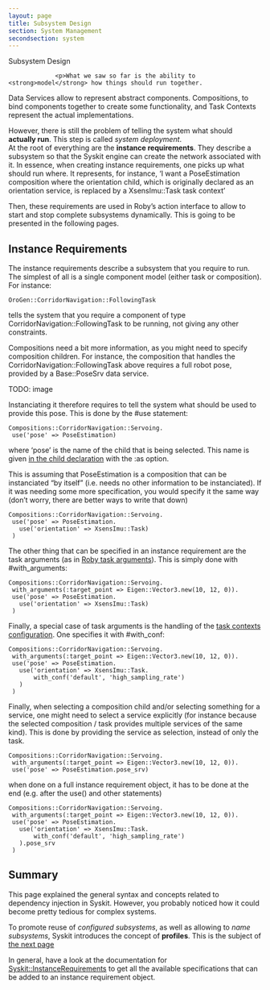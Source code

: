 ```yaml
---
layout: page
title: Subsystem Design
section: System Management
secondsection: system
---
```

<div class="content2">
<div class="content2-pagetitle">Subsystem Design</div>
<div class="content2-container line-box">
<div class="content2-container-1col">


                 <p>What we saw so far is the ability to <strong>model</strong> how things should run together.
Data Services allow to represent abstract components. Compositions, to bind
components together to create some functionality, and Task Contexts represent
the actual implementations.</p>

<p>However, there is still the problem of telling the system what should <strong>actually
run</strong>. This step is called <em>system deployment</em>.<br />
At the root of everything are the <strong>instance requirements</strong>. They describe a
subsystem so that the Syskit engine can create the network associated with
it. In essence, when creating instance requirements, one picks up what should
run where. It represents, for instance, &lsquo;I want a PoseEstimation composition where the
orientation child, which is originally declared as an orientation service, is
replaced by a XsensImu::Task task context&rsquo;</p>

<p>Then, these requirements are used in Roby&rsquo;s action interface to allow to start
and stop complete subsystems dynamically. This is going to be presented in the
following pages.</p>

<h2 id="instance-requirements">Instance Requirements</h2>
<p>The instance requirements describe a subsystem that you require to run. The
simplest of all is a single component model (either task or composition). For
instance:</p>

<pre><code class="language-ruby">OroGen::CorridorNavigation::FollowingTask
</code></pre>

<p>tells the system that you require a component of type
CorridorNavigation::FollowingTask to be running, not giving any other
constraints.</p>

<p>Compositions need a bit more information, as you might need to specify
composition children. For instance, the composition that handles the
CorridorNavigation::FollowingTask above requires a full robot pose, provided by
a Base::PoseSrv data service.</p>

<p>TODO: image</p>

<p>Instanciating it therefore requires to tell the system what should be used to
provide this pose. This is done by the #use statement:</p>

<pre><code class="language-ruby">Compositions::CorridorNavigation::Servoing.
 use('pose' =&gt; PoseEstimation)
</code></pre>

<p>where &lsquo;pose&rsquo; is the name of the child that is being selected. This name is given
<a href="compositions.html">in the child declaration</a> with the :as option.</p>

<p>This is assuming that PoseEstimation is a composition that can be instanciated
&ldquo;by itself&rdquo; (i.e. needs no other information to be instanciated). If it was
needing some more specification, you would specify it the same way (don&rsquo;t worry,
there are better ways to write that down)</p>

<pre><code class="language-ruby">Compositions::CorridorNavigation::Servoing.
 use('pose' =&gt; PoseEstimation.
   use('orientation' =&gt; XsensImu::Task)
 )
</code></pre>

<p>The other thing that can be specified in an instance requirement are the task
arguments (as in <a href="/api/tools/roby/building/task_models.html">Roby task
arguments</a>).
This is simply done with #with_arguments:</p>

<pre><code class="language-ruby">Compositions::CorridorNavigation::Servoing.
 with_arguments(:target_point =&gt; Eigen::Vector3.new(10, 12, 0)).
 use('pose' =&gt; PoseEstimation.
   use('orientation' =&gt; XsensImu::Task)
 )
</code></pre>

<p>Finally, a special case of task arguments is the handling of the <a href="task_contexts.html#configuration">task
contexts configuration</a>. One specifies it with #with_conf:</p>

<pre><code class="language-ruby">Compositions::CorridorNavigation::Servoing.
 with_arguments(:target_point =&gt; Eigen::Vector3.new(10, 12, 0)).
 use('pose' =&gt; PoseEstimation.
   use('orientation' =&gt; XsensImu::Task.
       with_conf('default', 'high_sampling_rate')
   )
 )
</code></pre>

<p>Finally, when selecting a composition child and/or selecting something for a
service, one might need to select a service explicitly (for instance because the
selected composition / task provides multiple services of the same kind). This
is done by providing the service as selection, instead of only the task.</p>

<pre><code class="language-ruby">Compositions::CorridorNavigation::Servoing.
 with_arguments(:target_point =&gt; Eigen::Vector3.new(10, 12, 0)).
 use('pose' =&gt; PoseEstimation.pose_srv)
</code></pre>

<p>when done on a full instance requirement object, it has to be done at the end
(e.g. after the use() and other statements)</p>

<pre><code class="language-ruby">Compositions::CorridorNavigation::Servoing.
 with_arguments(:target_point =&gt; Eigen::Vector3.new(10, 12, 0)).
 use('pose' =&gt; PoseEstimation.
   use('orientation' =&gt; XsensImu::Task.
       with_conf('default', 'high_sampling_rate')
   ).pose_srv
 )
</code></pre>

<h2 id="summary">Summary</h2>
<p>This page explained the general syntax and concepts related to dependency
injection in Syskit. However, you probably noticed how it could become pretty
tedious for complex systems.</p>

<p>To promote reuse of <em>configured subsystems</em>, as well as allowing to <em>name
subsystems</em>, Syskit introduces the concept of <strong>profiles</strong>. This is the subject
of <a href="profiles.html">the next page</a></p>

<p>In general, have a look at the documentation for
<a href="/api/tools/syskit//Syskit/InstanceRequirements.html">Syskit::InstanceRequirements</a> to get all the available specifications that can
be added to an instance requirement object.</p>


</div>
</div>
</div>
